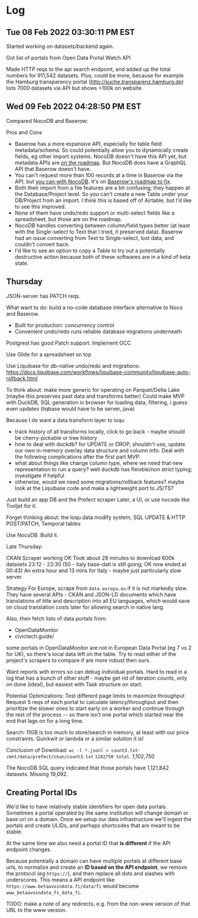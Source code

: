 # Log

## Tue 08 Feb 2022 03:30:11 PM EST

Started working on datasets/backend again.

Got list of portals from Open Data Portal Watch API

Made HTTP reqs to the api search endpoint, and added up the total numbers for 911,542 datasets.
Plus, could be more, because for example the Hamburg transparency portal (http://suche.transparenz.hamburg.de) lists 7000 datasets via API but shows >100k on website.

## Wed 09 Feb 2022 04:28:50 PM EST

Compared NocoDB and Baserow:

Pros and Cons
- Baserow has a more expansive API, especially for table field metadata/schema. So could potentially allow you to dynamically create fields, eg other import systems. NocoDB doesn't have this API yet, but metadata APIs are [on the roadmap](https://github.com/nocodb/nocodb/issues/457). But NocoDB does have a GraphQL API that Baserow doesn't have.
- You can't request more than 100 records at a time in Baserow via the API, but [you can with NocoDB](https://github.com/nocodb/nocodb/discussions/900). It's on [Baserow's roadmap to fix](https://gitlab.com/bramw/baserow/-/issues/436).
- Both their import from a file features are a bit confusing; they happen at the Database/Project level. So you can't create a new Table under your DB/Project from an import. I think this is based off of Airtable, but I'd like to see this improved.
- None of them have undo/redo support or multi-select fields like a spreadsheet, but those are on the roadmap.
- NocoDB handles converting between column/field types better (at least with the Single-select to Text that I tried, it preserved data). Baserow had an issue converting from Text to Single-select, lost data, and couldn't convert back.
- I'd like to see an option to copy a Table to try out a potentially destructive action because both of these softwares are in a kind of beta state.

## Thursday

JSON-server has PATCH reqs.

<!-- kinda unrelated -->

What want to do: build a no-code database interface alternative to Noco and Baserow.
- Built for production: concurrency control
- Convenient undo/redo runs reliable database migrations underneath

Postgrest has good Patch support. Implement OCC

Use Glide for a spreadsheet on top

Use Liquibase for db-native undo/redo and migrations: https://docs.liquibase.com/workflows/liquibase-community/liquibase-auto-rollback.html

To think about: make more generic for operating on Parquet/Delta Lake (maybe this preserves past data and transforms better)
Could make MVP with DuckDB, SQL generation in browser for loading data, filtering, i guess even updates
(liqbase would have to be server, java)

<!-- end-unrelated -->

Because I do want a data transform layer to loqu
- track history of all transforms locally, click to go back - maybe should be cherry-pickable or tree history
- how to deal with duckdb? for UPDATE or DROP, shouldn't use, update our own in-memory overlay data structure and column info.
Deal with the following complications after the first part MVP:
- what about things like change column type, where we need that new representation to run a query? well duckdb has fleixble/non strict typing; investigate if helpful
- otherwise, would we need some migrations/rollback features? maybe look at the Liquibase code and make a lightweight port to JS/TS?

Just build an app DB and the Prefect scraper
Later, a UI, or use nocode like Tooljet for it.

Forget thinking about:
the loqu data modify system, SQL UPDATE & HTTP POST/PATCH, Temporal tables

Use NocoDB. Build it.

Late Thursday:

CKAN Scraper working OK
Took about 28 minutes to download 600k datasets
23:12 - 23:30 (50 - italy base-dati is still going; OK now ended at 00:43)
An extra hour and 13 mins for Italy - maybe just particularly slow server.

Strategy
For Europe, scrape from `data.europa.eu` if it is not markedly slow. They have several APIs - CKAN and JSON-LD documents which have translations of title and description into all EU languages, which would save on cloud translation costs later for allowing search in native lang.

Also, then fetch lists of data portals from:
- OpenDataMonitor
- civictech.guide/

some portals in OpenDataMonitor are not in European Data Portal (eg 7 vs 2 for UK), so there's local data left on the table.
Try to read either of the project's scrapers to compare if are more robust then ours.

Want reports with errors so can debug individual portals. Hard to read in a log that has a bunch of other stuff - maybe get rid of iteration counts, only on done (ideal), but easiest with Task structure on start.

Potential Optimizations:
Test different page limits to maximize throughput
Request 5 reqs of each portal to calculate latency/throughput and then prioritize the slower ones to start early on a worker and continue through the rest of the process -- so there isn't one portal which started near the end that lags on for a long time.

Search:
11GB is too much to store/search in memory, at least with our price constraints. Quickwit or lambda or a similar solution it is!

Conclusion of Download:
`wc -l *.jsonl > count3.txt`: `/mnt/data/prefect/ckan/count3.txt`
`1102750 total`. 1,102,750

The NocoDB SQL query indicated that those portals have 1,121,842 datasets. Missing 19,092.

## Creating Portal IDs

We'd like to have relatively stable identifiers for open data portals. Sometimes a portal operated by the same institution will change domain or base url on a domain. Once we setup our data infrastructure we'll ingest the portals and create ULIDs, and perhaps shortcodes that are meant to be stable. 

At the same time we also need a portal ID that **is different** if the API endpoint changes.

Because potentially a domain can have multiple portals at different base urls, to normalize and create an **ID based on the API endpoint**, we remove the protocol (eg `https://`), and then replace all dots and slashes with underscores. This means a API endpoint like `https://www.betaavoindata.fi/data/fi` would become `www_betaavoindata_fi_data_fi`.

TODO: make a note of any redirects, e.g. from the non-www version of that URL to the www version.